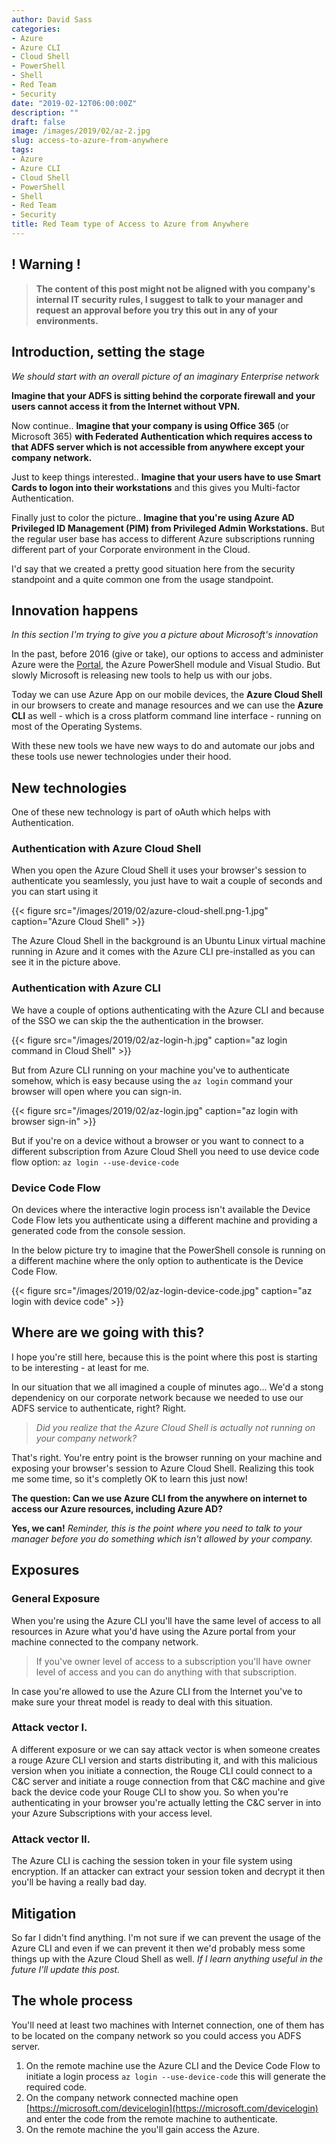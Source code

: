 ```yaml
---
author: David Sass
categories:
- Azure
- Azure CLI
- Cloud Shell
- PowerShell
- Shell
- Red Team
- Security
date: "2019-02-12T06:00:00Z"
description: ""
draft: false
image: /images/2019/02/az-2.jpg
slug: access-to-azure-from-anywhere
tags:
- Azure
- Azure CLI
- Cloud Shell
- PowerShell
- Shell
- Red Team
- Security
title: Red Team type of Access to Azure from Anywhere
---
```



## ! Warning !
> **The content of this post might not be aligned with you company's internal IT security rules, I suggest to talk to your manager and request an approval before you try this out in any of your environments.**

## Introduction, setting the stage
*We should start with an overall picture of an imaginary Enterprise network*

**Imagine that your ADFS is sitting behind the corporate firewall and your users cannot access it from the Internet without VPN.**

Now continue.. **Imagine that your company is using Office 365** (or Microsoft 365) **with Federated Authentication which requires access to that ADFS server which is not accessible from anywhere except your company network.**

Just to keep things interested.. **Imagine that your users have to use Smart Cards to logon into their workstations** and this gives you Multi-factor Authentication.

Finally just to color the picture.. **Imagine that you're using Azure AD Privileged ID Management (PIM) from Privileged Admin Workstations.** But the regular user base has access to different Azure subscriptions running different part of your Corporate environment in the Cloud.

I'd say that we created a pretty good situation here from the security standpoint and a quite common one from the usage standpoint.

## Innovation happens
*In this section I'm trying to give you a picture about Microsoft's innovation*

In the past, before 2016 (give or take), our options to access and administer Azure were the [Portal](https://portal.azure.com), the Azure PowerShell module and Visual Studio. But slowly Microsoft is releasing new tools to help us with our jobs. 

Today we can use Azure App on our mobile devices, the **Azure Cloud Shell** in our browsers to create and manage resources and we can use the **Azure CLI** as well - which is a cross platform command line interface - running on most of the Operating Systems.

With these new tools we have new ways to do and automate our jobs and these tools use newer technologies under their hood.

## New technologies
One of these new technology is part of oAuth which helps with Authentication.

### Authentication with Azure Cloud Shell
When you open the Azure Cloud Shell it uses your browser's session to authenticate you seamlessly, you just have to wait a couple of seconds and you can start using it

{{< figure src="/images/2019/02/azure-cloud-shell.png-1.jpg" caption="Azure Cloud Shell" >}}

The Azure Cloud Shell in the background is an Ubuntu Linux virtual machine running in Azure and it comes with the Azure CLI pre-installed as you can see it in the picture above. 

### Authentication with Azure CLI
We have a couple of options authenticating with the Azure CLI and because of the SSO we can skip the the authentication in the browser.

{{< figure src="/images/2019/02/az-login-h.jpg" caption="az login command in Cloud Shell" >}}

But from Azure CLI running on your machine you've to authenticate somehow, which is easy because using the `az login` command your browser will open where you can sign-in.

{{< figure src="/images/2019/02/az-login.jpg" caption="az login with browser sign-in" >}}

But if you're on a device without a browser or you want to connect to a different subscription from Azure Cloud Shell you need to use device code flow option:
`az login --use-device-code`

### Device Code Flow
On devices where the interactive login process isn't available the Device Code Flow lets you authenticate using a different machine and providing a generated code from the console session.

In the below picture try to imagine that the PowerShell console is running on a different machine where the only option to authenticate is the Device Code Flow.

{{< figure src="/images/2019/02/az-login-device-code.jpg" caption="az login with device code" >}}

## Where are we going with this?
I hope you're still here, because this is the point where this post is starting to be interesting - at least for me.

In our situation that we all imagined a couple of minutes ago... We'd a stong dependenicy on our corporate network because we needed to use our ADFS service to authenticate, right? Right.

> *Did you realize that the Azure Cloud Shell is actually not running on your company network?* 

That's right. You're entry point is the browser running on your machine and exposing your browser's session to Azure Cloud Shell. Realizing this took me some time, so it's completly OK to learn this just now!

**The question: Can we use Azure CLI from the anywhere on internet to access our Azure resources, including Azure AD?**

**Yes, we can!** *Reminder, this is the point where you need to talk to your manager before you do something which isn't allowed by your company.*

## Exposures
### General Exposure
When you're using the Azure CLI you'll have the same level of access to all resources in Azure what you'd have using the Azure portal from your machine connected to the company network.
> If you've owner level of access to a subscription you'll have owner level of access and you can do anything with that subscription.

In case you're allowed to use the Azure CLI from the Internet you've to make sure your threat model is ready to deal with this situation.
### Attack vector I.
A different exposure or we can say attack vector is when someone creates a rouge Azure CLI version and starts distributing it, and with this malicious version when you initiate a connection, the Rouge CLI could connect to a C&C server and initiate a rouge connection from that C&C machine and give back the device code your Rouge CLI to show you. So when you're authenticating in your browser you're actually letting the C&C server in into your Azure Subscriptions with your access level.  
### Attack vector II.
The Azure CLI is caching the session token in your file system using encryption. If an attacker can extract your session token and decrypt it then you'll be having a really bad day.

## Mitigation
So far I didn't find anything. I'm not sure if we can prevent the usage of the Azure CLI and even if we can prevent it then we'd probably mess some things up with the Azure Cloud Shell as well.
*If I learn anything useful in the future I'll update this post.* 

## The whole process
You'll need at least two machines with Internet connection, one of them has to be located on the company network so you could access you ADFS server.
1. On the remote machine use the Azure CLI and the Device Code Flow to initiate a login process `az login --use-device-code` this will generate the required code.
2. On the company network connected machine open [https://microsoft.com/devicelogin](https://microsoft.com/devicelogin) and enter the code from the remote machine to authenticate.
3. On the remote machine the you'll gain access the Azure.



